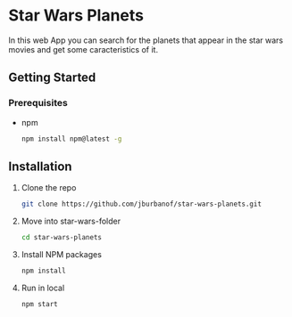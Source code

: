
# Star Wars Planets

In this web App you can search for the planets that appear in the star wars movies and get some caracteristics of it.


## Getting Started



### Prerequisites


* npm
  ```sh
  npm install npm@latest -g
  ```

## Installation
1. Clone the repo
   ```sh
   git clone https://github.com/jburbanof/star-wars-planets.git
   ```
2. Move into star-wars-folder
   ```sh
   cd star-wars-planets
   ```
3. Install NPM packages
   ```sh
   npm install
   ```
3. Run in local
   ```sh
   npm start
   ```

